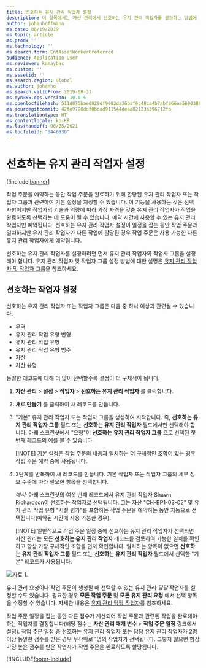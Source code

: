 ```yaml
---
title: 선호하는 유지 관리 작업자 설정
description: 이 항목에서는 자산 관리에서 선호하는 유지 관리 작업자를 설정하는 방법에 대해 설명합니다.
author: johanhoffmann
ms.date: 08/19/2019
ms.topic: article
ms.prod: ''
ms.technology: ''
ms.search.form: EntAssetWorkerPreferred
audience: Application User
ms.reviewer: kamaybac
ms.custom: ''
ms.assetid: ''
ms.search.region: Global
ms.author: johanho
ms.search.validFrom: 2019-08-31
ms.dyn365.ops.version: 10.0.5
ms.openlocfilehash: 511d875baed029df9083da36baf6c48ca4b7abf866ae569038b554bf594473c8
ms.sourcegitcommit: 42fe9790ddf0bdad911544deaa82123a396712fb
ms.translationtype: HT
ms.contentlocale: ko-KR
ms.lasthandoff: 08/05/2021
ms.locfileid: "8446830"
---
```

# <a name="set-up-preferred-maintenance-workers"></a>선호하는 유지 관리 작업자 설정

[!include [banner](../../includes/banner.md)]

 

작업 주문을 예약하는 동안 작업 주문을 완료하기 위해 할당된 유지 관리 작업자 또는 작업자 그룹과 관련하여 기본 설정을 지정할 수 있습니다. 이 기능을 사용하는 것은 선택 사항이지만 작업자의 기술과 역량에 따라 가장 자격을 갖춘 유지 관리 작업자가 작업을 완료하도록 선택하는 데 도움이 될 수 있습니다. 예약 시간에 사용할 수 있는 유지 관리 작업자만 예약됩니다. 선호하는 유지 관리 작업자 설정이 일정을 잡는 동안 작업 주문과 일치하지만 유지 관리 작업자가 다른 작업에 할당된 경우 작업 주문은 사용 가능한 다른 유지 관리 작업자에게 예약됩니다.

선호하는 유지 관리 작업자를 설정하려면 먼저 유지 관리 작업자와 작업자 그룹을 설정해야 합니다. 유지 관리 작업자 및 작업자 그룹 설정 방법에 대한 설명은 [유지 관리 작업자 및 작업자 그룹](../setup-for-objects/workers-and-worker-groups.md)을 참조하세요.

## <a name="set-up-preferred-workers"></a>선호하는 작업자 설정

선호하는 유지 관리 작업자 또는 작업자 그룹은 다음 중 하나 이상과 관련될 수 있습니다.

- 무역  
- 유지 관리 작업 유형 변형  
- 유지 관리 작업 유형  
- 유지 관리 작업 유형 범주  
- 자산  
- 자산 유형  

동일한 레코드에 대해 더 많이 선택할수록 설정이 더 구체적이 됩니다.

1. **자산 관리** > **설정** > **작업자** > **선호하는 유지 관리 작업자** 를 클릭합니다.

2. **새로 만들기** 를 클릭하여 새 레코드를 만듭니다.

3. "기본" 유지 관리 작업자 또는 작업자 그룹을 생성하여 시작합니다. 즉, **선호하는 유지 관리 작업자 그룹** 필드 또는 **선호하는 유지 관리 작업자** 필드에서만 선택해야 합니다. 아래 스크린샷에서 "요청"이 **선호하는 유지 관리 작업자 그룹** 으로 선택된 첫 번째 레코드의 예를 볼 수 있습니다.

    [!NOTE] 기본 설정은 작업 주문의 내용과 일치하는 더 구체적인 조합이 없는 경우 작업 주문 예약 중에 사용됩니다.

4. 2단계를 반복하여 새 레코드를 만듭니다. 기본 작업자 또는 작업자 그룹의 세부 정보 수준에 따라 필요한 항목을 선택합니다. 

    *예시:* 아래 스크린샷의 여섯 번째 레코드에서 유지 관리 작업자 Shawn Richardson이 선호하는 작업자로 선택됩니다. 그는 자산 "CH-BP1-03-02" 및 유지 관리 작업 유형 "시설 평가"를 포함하는 작업 주문을 예약하는 동안 자동으로 선택됩니다(예약된 시간에 사용 가능한 경우).

    [!NOTE] 일반적으로 작업 주문 일정 중에 선호하는 유지 관리 작업자가 선택되면 자산 관리는 모든 **선호하는 유지 관리 작업자** 레코드를 검토하여 가능한 일치를 확인하고 항상 가장 구체적인 조합을 먼저 확인합니다. 일치하는 항목이 없으면 **선호하는 유지 관리 작업자 그룹** 필드 또는 **선호하는 유지 관리 작업자** 필드에서 선택한 "기본" 레코드가 사용됩니다.

![자료 1.](media/02-work-order-scheduling.png)

유지 관리 요청이나 작업 주문이 생성될 때 선택할 수 있는 유지 관리 *담당* 작업자를 설정할 수도 있습니다. 필요한 경우 **모든 작업 주문** 및 **모든 유지 관리 요청** 에서 선택 항목을 수정할 수 있습니다. 자세한 내용은 [유지 관리 담당 작업자](../setup-for-maintenance-requests/responsible-workers.md)를 참조하세요.

작업 주문 일정을 잡는 동안 다른 점수가 계산되어 작업 주문과 관련된 작업을 완료해야 하는 작업자를 결정합니다(해당 점수는 **자산 관리 매개 변수** > **작업 주문 일정** 링크에서 설정). 작업 주문 일정 중 선호하는 유지 관리 작업자 또는 담당 유지 관리 작업자가 2명 이상 동일한 점수를 받은 경우 무작위로 1명의 작업자가 선택됩니다. 그렇지 않으면 항상 가장 높은 점수를 받은 작업자가 작업 주문을 완료하도록 할당됩니다.



[!INCLUDE[footer-include](../../../includes/footer-banner.md)]
